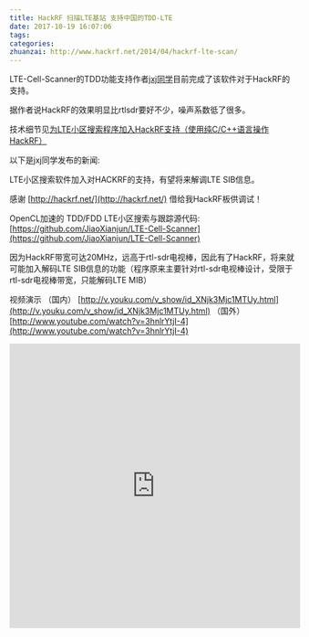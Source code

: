 ```yaml
---
title: HackRF 扫描LTE基站 支持中国的TDD-LTE
date: 2017-10-19 16:07:06
tags:
categories:
zhuanzai: http://www.hackrf.net/2014/04/hackrf-lte-scan/
---
```


LTE-Cell-Scanner的TDD功能支持作者[jxj同学](http://sdr-x.github.io/)目前完成了该软件对于HackRF的支持。

据作者说HackRF的效果明显比rtlsdr要好不少，噪声系数彽了很多。

技术细节见[为LTE小区搜索程序加入HackRF支持（使用纯C/C++语言操作HackRF）](http://www.hackrf.net/2014/04/lte-hackrf/)

 

以下是jxj同学发布的新闻:

LTE小区搜索软件加入对HACKRF的支持，有望将来解调LTE SIB信息。

感谢 [http://hackrf.net/](http://hackrf.net/) 借给我HackRF板供调试！

OpenCL加速的 TDD/FDD LTE小区搜索与跟踪源代码: [https://github.com/JiaoXianjun/LTE-Cell-Scanner](https://github.com/JiaoXianjun/LTE-Cell-Scanner)

因为HackRF带宽可达20MHz，远高于rtl-sdr电视棒，因此有了HackRF，将来就可能加入解码LTE SIB信息的功能（程序原来主要针对rtl-sdr电视棒设计，受限于rtl-sdr电视棒带宽，只能解码LTE MIB）

视频演示
（国内） [http://v.youku.com/v_show/id_XNjk3Mjc1MTUy.html](http://v.youku.com/v_show/id_XNjk3Mjc1MTUy.html)
（国外） [http://www.youtube.com/watch?v=3hnlrYtjI-4](http://www.youtube.com/watch?v=3hnlrYtjI-4)

<iframe height=498 width=510 src="http://player.youku.com/embed/XNjk3Mjc1MTUy" frameborder=0 allowfullscreen></iframe>
